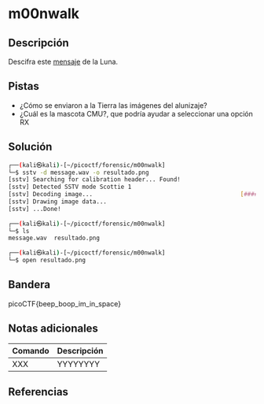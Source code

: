 # m00nwalk

## Descripción
Descifra este [mensaje](https://jupiter.challenges.picoctf.org/static/14393e18d98fedbaedbc28896d7ef31a/message.wav) de la Luna.

## Pistas
- ¿Cómo se enviaron a la Tierra las imágenes del alunizaje?
- ¿Cuál es la mascota CMU?, que podría ayudar a seleccionar una opción RX

## Solución
```bash
┌──(kali㉿kali)-[~/picoctf/forensic/m00nwalk]
└─$ sstv -d message.wav -o resultado.png
[sstv] Searching for calibration header... Found!    
[sstv] Detected SSTV mode Scottie 1
[sstv] Decoding image...                                          [####################################################################################################] 100%
[sstv] Drawing image data...
[sstv] ...Done!
                                                                                                                                                                             
┌──(kali㉿kali)-[~/picoctf/forensic/m00nwalk]
└─$ ls
message.wav  resultado.png
                                                                                                                                                                             
┌──(kali㉿kali)-[~/picoctf/forensic/m00nwalk]
└─$ open resultado.png 
```

## Bandera
picoCTF{beep_boop_im_in_space}

## Notas adicionales
| Comando | Descripción |
|--------|--------|
| XXX | YYYYYYYY |

## Referencias